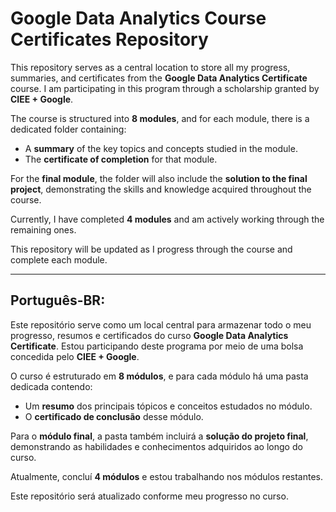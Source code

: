 # Google Data Analytics Course Certificates Repository

This repository serves as a central location to store all my progress, summaries, and certificates from the **Google Data Analytics Certificate** course. I am participating in this program through a scholarship granted by **CIEE + Google**.

The course is structured into **8 modules**, and for each module, there is a dedicated folder containing:
- A **summary** of the key topics and concepts studied in the module.
- The **certificate of completion** for that module.

For the **final module**, the folder will also include the **solution to the final project**, demonstrating the skills and knowledge acquired throughout the course.

Currently, I have completed **4 modules** and am actively working through the remaining ones.

This repository will be updated as I progress through the course and complete each module.

---

## Português-BR: 

Este repositório serve como um local central para armazenar todo o meu progresso, resumos e certificados do curso **Google Data Analytics Certificate**. Estou participando deste programa por meio de uma bolsa concedida pelo **CIEE + Google**.

O curso é estruturado em **8 módulos**, e para cada módulo há uma pasta dedicada contendo:
- Um **resumo** dos principais tópicos e conceitos estudados no módulo.
- O **certificado de conclusão** desse módulo.

Para o **módulo final**, a pasta também incluirá a **solução do projeto final**, demonstrando as habilidades e conhecimentos adquiridos ao longo do curso.

Atualmente, concluí **4 módulos** e estou trabalhando  nos módulos restantes.

Este repositório será atualizado conforme meu progresso no curso. 
